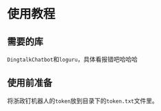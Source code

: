 # 使用教程

## 需要的库

`DingtalkChatbot`和`loguru`，具体看报错吧哈哈哈

## 使用前准备

将浙政钉机器人的`token`放到目录下的`token.txt`文件里。